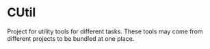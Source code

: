 # CUtil
Project for utility tools for different tasks. These tools may come from different projects to be bundled at one place.
